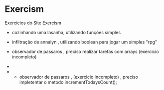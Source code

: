 # Exercism
Exercicios do Site Exercism


- cozinhando uma lasanha, utilizando funções simples

- infiltração de annalyn , utilizando boolean para jogar um simples "rpg"

- observador de passaros , preciso realizar tarefas com arrays (exercicio incompleto)
- 
- - observador de passaros ,  (exercicio incompleto) , preciso impletentar o metodo  incrementTodaysCount();

